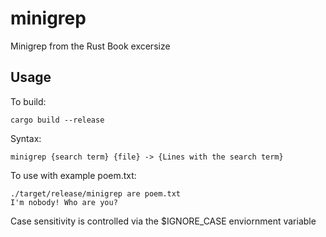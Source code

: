 # minigrep
Minigrep from the Rust Book excersize

## Usage
To build:
```shell
cargo build --release
```
Syntax:
```shell
minigrep {search term} {file} -> {Lines with the search term}
```
To use with example poem.txt:
```shell
./target/release/minigrep are poem.txt
I'm nobody! Who are you?
```
Case sensitivity is controlled via the $IGNORE_CASE enviornment variable
